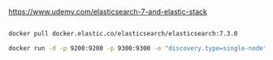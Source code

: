 https://www.udemy.com/elasticsearch-7-and-elastic-stack


```bash

docker pull docker.elastic.co/elasticsearch/elasticsearch:7.3.0

docker run -d -p 9200:9200 -p 9300:9300 -e "discovery.type=single-node" --name elasticsearch -v $(PWD)/volumes/elasticsearch:/usr/share/elasticsearch/data:rw docker.elastic.co/elasticsearch/elasticsearch:7.3.0 
```
